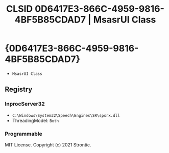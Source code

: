 ﻿---
title: "CLSID 0D6417E3-866C-4959-9816-4BF5B85CDAD7 | MsasrUI Class"
excerpt: What is COM-Object CLSID 0D6417E3-866C-4959-9816-4BF5B85CDAD7?
---

# {0D6417E3-866C-4959-9816-4BF5B85CDAD7}

* `MsasrUI Class`

## Registry


### InprocServer32

* `C:\Windows\System32\Speech\Engines\SR\spsrx.dll`
* ThreadingModel: `Both`

### Programmable


MIT License. Copyright (c) 2021 Strontic.


